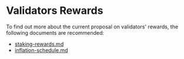# Validators Rewards

To find out more about the current proposal on validators' rewards, the following documents are recommended:

* [staking-rewards.md](../crypto-economics/staking-rewards.md "mention")
* [inflation-schedule.md](../crypto-economics/inflation-schedule.md "mention")

